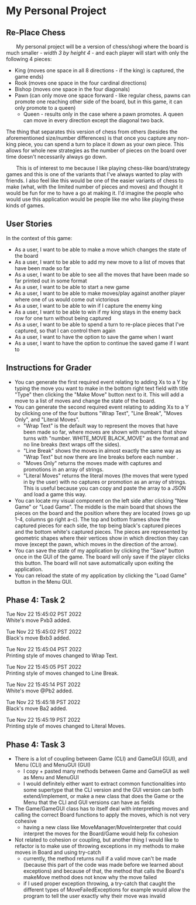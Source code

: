 # My Personal Project

## Re-Place Chess

&nbsp;&nbsp;&nbsp;&nbsp;&nbsp;&nbsp; My personal 
project will be a version of chess/shogi 
where the board is much smaller - *width 3 by height 4* - 
and each player will start with only the following 4 pieces:
- King (moves one space in all 8 directions - if the king)
is captured, the game ends)
- Rook (moves one space in the four cardinal directions)
- Bishop (moves one space in the four diagonals)
- Pawn (can only move one space forward - like regular 
chess, pawns can promote one reaching other side of
the board, but in this game, it can only promote to a 
queen)
  - Queen - results only in the case where a pawn promotes.
  A queen can move in every direction except the diagonal
  two back.

The thing that separates 
this version of chess from others (besides the 
aforementioned size/number differences) is that once you
capture any non-king piece, you can spend a turn to place
it down as your own piece. This allows for whole new 
strategies as the number of pieces on the board over time
doesn't necessarily always go down.

&nbsp;&nbsp;&nbsp;&nbsp;&nbsp;&nbsp; This is of interest 
to me because I like playing chess-like board/strategy
games and this is one of the variants that I've always 
wanted to play with friends. I also feel like this would
be one of the easier variants of chess to make (what, 
with the limited number of pieces and moves) and thought
it would be fun for me to have a go at making it. I'd
imagine the people who would use this application
would be people like me who like playing these kinds of 
games.

## User Stories

In the context of this game:
- As a user, I want to be able to make a move which 
changes the state of the board 
- As a user, I want to be able to add my new move 
to a list of moves that have been made so far
- As a user, I want to be able to see all the moves that 
have been made so far printed out in some format
- As a user, I want to be able to start a new game 
- As a user, I want to be able to make moves/play against
another player where one of us would come out victorious 
- As a user, I want to be able to win if I capture the 
enemy king
- As a user, I want to be able to win if my king stays
in the enemy back row for one turn without being captured
- As a user, I want to be able to spend a turn to re-place 
pieces that I've captured, so that I can control them again
- As a user, I want to have the option to save the game 
when I want
- As a user, I want to have the option to continue the saved
game if I want to

## Instructions for Grader

- You can generate the first required event relating to adding
Xs to a Y by typing the move you want to make in the bottom
right text field with title "Type" then clicking the 
"Make Move" button next to it. This will add a move to a 
list of moves and change the state of the board.
- You can generate the second required event relating to adding
Xs to a Y by clicking one of the four buttons "Wrap Text",
"Line Break", "Moves Only", and "Literal Moves".
    - "Wrap Text" is the default way to represent the moves
  that have been made so far, where moves are shown with
  numbers that show turns with "number. WHITE_MOVE 
  BLACK_MOVE" as the format and no line breaks (text wraps
  off the sides).
    - "Line Break" shows the moves in almost exactly the same 
  way as "Wrap Text" but now there are line breaks before each
  number .
    - "Moves Only" returns the moves made with captures and
  promotions in an array of strings.
    - "Literal Moves" returns the literal moves (the moves that
  were typed in by the user) with no captures or promotion as
  an array of strings. This is useful because you can 
  copy and paste the array to a JSON and load a game this way.
- You can locate my visual component on the left side after
clicking "New Game" or "Load Game". The middle is the main 
board that shows the pieces on the board and the 
position where they are located (rows go up 1-4, 
columns go right a-c). The top and bottom frames show 
the captured pieces for each side, the top being black's 
captured pieces and the bottom white's captured pieces. 
The pieces are represented by geometric shapes where their 
vertices show in which direction they can move (except the 
pawn, which moves in the direction of the arrow).
- You can save the state of my application by clicking the 
"Save" button once in the GUI of the game. 
The board will only save if the player clicks this button. 
The board will not save automatically upon exiting the 
application.
- You can reload the state of my application by clicking
the "Load Game" button in the Menu GUI.

## Phase 4: Task 2
Tue Nov 22 15:45:02 PST 2022\
White's move Pxb3 added.

Tue Nov 22 15:45:02 PST 2022\
Black's move Bxb3 added.

Tue Nov 22 15:45:04 PST 2022\
Printing style of moves changed to Wrap Text.

Tue Nov 22 15:45:05 PST 2022\
Printing style of moves changed to Line Break.

Tue Nov 22 15:45:14 PST 2022\
White's move @Pb2 added.

Tue Nov 22 15:45:18 PST 2022\
Black's move Ba2 added.

Tue Nov 22 15:45:19 PST 2022\
Printing style of moves changed to Literal Moves.

## Phase 4: Task 3

- There is a lot of coupling between Game (CLI) and GameGUI
  (GUI), and Menu (CLI) and MenuGUI (GUI)
    - I copy + pasted many methods between Game and GameGUI
  as well as Menu and MenuGUI
    - I would definitely either want to extract common 
  functionalities into some supertype that the CLI version
  and the GUI version can both extend/implement, or
  make a new class that does the Game or the Menu that
  the CLI and GUI versions can have as fields
- The Game/GameGUI class has to itself deal with interpreting
moves and calling the correct Board functions to apply the 
moves, which is not very cohesive
  - having a new class like MoveManager/MoveInterpreter
  that could interpret the moves for the Board/Game would
  help fix cohesion
- Not related to cohesion or coupling, but another thing
I would like to refactor is to make use of 
throwing exceptions in my methods to make moves in Board
and using try-catch
  - currently, the method returns null if a valid move 
  can't be made (because this part of the code was made
  before we learned about exceptions) and because of that,
  the method that calls the Board's makeMove method does not
  know why the move failed
  - if I used proper exception throwing, a try-catch that
  caught the different types of MoveFailedExceptions for 
  example would allow the program to tell the user exactly why
  their move was invalid